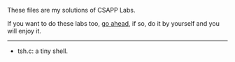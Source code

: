 These files are my solutions of CSAPP Labs.

If you want to do these labs too, [go ahead](http://csapp.cs.cmu.edu/3e/labs.html), if so, do it by yourself and you will enjoy it.

-----------------
- tsh.c: a tiny shell.
